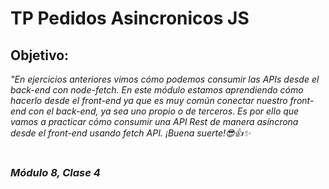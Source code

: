 # TP Pedidos Asincronicos JS

## Objetivo:

_"En ejercicios anteriores vimos cómo podemos consumir las APIs desde el back-end con
node-fetch. En este módulo estamos aprendiendo cómo hacerlo desde el front-end ya que
es muy común conectar nuestro front-end con el back-end, ya sea uno propio o de
terceros. Es por ello que vamos a practicar cómo consumir una API Rest de manera
asíncrona desde el front-end usando fetch API.
¡Buena suerte!😎👍✨_

#
### _Módulo 8, Clase 4_
##
